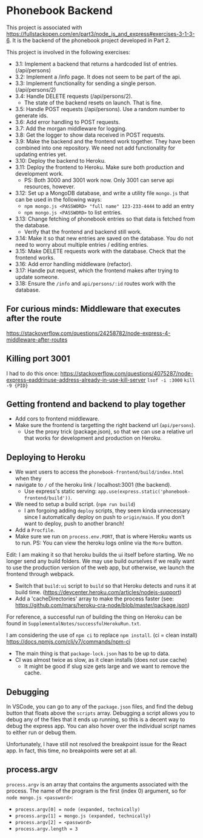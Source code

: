
# Phonebook Backend

This project is associated with https://fullstackopen.com/en/part3/node_js_and_express#exercises-3-1-3-6.
It is the backend of the phonebook project developed in Part 2.

This project is involved in the following exercises:
- 3.1: Implement a backend that returns a hardcoded list of entries. (/api/persons)
- 3.2: Implement a /info page. It does not seem to be part of the api.
- 3.3: Implement functionality for sending a single person. (/api/persons/2)
- 3.4: Handle DELETE requests (/api/persons/2). 
  - The state of the backend resets on launch. That is fine.
- 3.5: Handle POST requests (/api/persons). Use a random number to generate ids.
- 3.6: Add error handling to POST requests.
- 3.7: Add the morgan middleware for logging.
- 3.8: Get the logger to show data received in POST requests.
- 3.9: Make the backend and the frontend work together. They have been combined 
    into one repository. We need not add functionality for updating entries yet.
- 3.10: Deploy the backend to Heroku.
- 3.11: Deploy the frontend to Heroku. Make sure both production and development
    work.
  - PS: Both 3000 and 3001 work now. Only 3001 can serve api resources, however.
- 3.12: Set up a MongoDB database, and write a utility file `mongo.js` that can be
    used in the following ways:
    - `npm mongo.js <PASSWORD> "full name" 123-233-4444` to add an entry
    - `npm mongo.js <PASSWORD>` to list entries.
- 3.13: Change fetching of phonebook entries so that data is fetched from the database.
  - Verify that the frontend and backend still work.
- 3.14: Make it so that new entries are saved on the database. You do not need to
    worry about multiple entries / editing entries.
- 3.15: Make DELETE requests work with the database. Check that the frontend works.
- 3.16: Add error handling middleware (refactor).
- 3.17: Handle put request, which the frontend makes after trying to update someone.
- 3.18: Ensure the `/info` and `api/persons/:id` routes work with the database.

## For curious minds: Middleware that executes after the route

https://stackoverflow.com/questions/24258782/node-express-4-middleware-after-routes

## Killing port 3001

I had to do this once: 
https://stackoverflow.com/questions/4075287/node-express-eaddrinuse-address-already-in-use-kill-server
`lsof -i :3000`
`kill -9 {PID}`

## Getting frontend and backend to play together

- Add cors to frontend middleware.
- Make sure the frontend is targetting the right backend url (`api/persons`).
  - Use the proxy trick (package.json), so that we can use a relative url that 
    works for development and production on Heroku.

## Deploying to Heroku

- We want users to access the `phonebook-frontend/build/index.html` when they 
- navigate to `/` of the heroku link / localhost:3001 (the backend).
  - Use express's static serving: `app.use(express.static('phonebook-frontend/build'))`.
- We need to setup a build script. (`npm run build`)
  - I am forgoing adding `deploy` scripts, they seem kinda unnecessary since I 
    automatically deploy on push to `origin/main`. If you don't want to deploy, 
    push to another branch!
- Add a `Procfile`.
- Make sure we run on `process.env.PORT`, that is where Heroku wants us to run.
PS: You can view the heroku logs online via the `More` button.

Edit: I am making it so that heroku builds the ui itself before starting. We no
longer send any build folders. We may use build ourselves if we really want to
use the production version of the web app, but otherwise, we launch the frontend
through webpack.
- Switch that `build:ui` script to `build` so that Heroku detects and runs it at
  build time. (https://devcenter.heroku.com/articles/nodejs-support)
- Add a 'cacheDirectories' array to make the process faster
  (see: https://github.com/mars/heroku-cra-node/blob/master/package.json)

For reference, a successful run of building the thing on Heroku can be found
in `SupplementalNotes/successfulHerokuRun.txt`.

I am considering the use of `npm ci` to replace `npm install`. (ci = clean install)
https://docs.npmjs.com/cli/v7/commands/npm-ci
- The main thing is that `package-lock.json` has to be up to data.
- CI was almost twice as slow, as it clean installs (does not use cache)
  - It might be good if slug size gets large and we want to remove the cache.

## Debugging

In VSCode, you can go to any of the `package.json` files, and find the debug
button that floats above the `scripts` array. Debugging a script allows you to
debug any of the files that it ends up running, so this is a decent way to debug
the express app. You can also hover over the individual script
names to either run or debug them.

Unfortunately, I have still not resolved the breakpoint issue for the React app. 
In fact, this time, no breakpoints were set at all.

## process.argv

`process.argv` is an array that contains the arguments associated with the process.
The name of the program is the first (index 0) argument, so for `node mongo.js <password>`:
- `process.argv[0] = node (expanded, technically)`
- `process.argv[1] = mongo.js (expanded, technically)`
- `process.argv[2] = <password>`
- `process.argv.length = 3`
